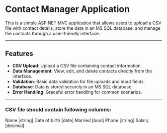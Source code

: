 # Contact Manager Application

This is a simple ASP.NET MVC application that allows users to upload a CSV file with contact details, store the data in an MS SQL database, and manage the contacts through a user-friendly interface.

---

## Features

- **CSV Upload**: Upload a CSV file containing contact information.
- **Data Management**: View, edit, and delete contacts directly from the interface.
- **Validation**: Basic data validation for file uploads and input fields.
- **Database**: Data is stored securely in an MS SQL database.
- **Error Handling**: Graceful error handling for common scenarios.

---
### CSV file should contain following columns:

Name [string]
Date of birth [date]
Married [bool]
Phone [string]
Salary [decimal] 


